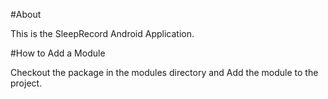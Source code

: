 #About

This is the SleepRecord Android Application.

#How to Add a Module

Checkout the package in the modules directory and Add the module to the project.